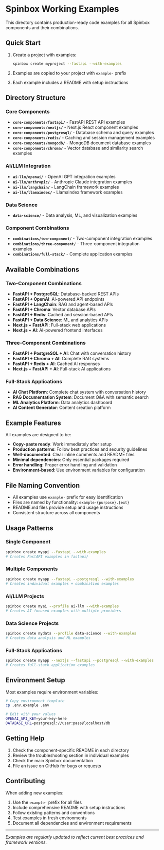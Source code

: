# Spinbox Working Examples

This directory contains production-ready code examples for all Spinbox components and their combinations.

## Quick Start

1. Create a project with examples:
   ```bash
   spinbox create myproject --fastapi --with-examples
   ```

2. Examples are copied to your project with `example-` prefix
3. Each example includes a README with setup instructions

## Directory Structure

### Core Components
- **`core-components/fastapi/`** - FastAPI REST API examples
- **`core-components/nextjs/`** - Next.js React component examples
- **`core-components/postgresql/`** - Database schema and query examples
- **`core-components/redis/`** - Caching and session management examples
- **`core-components/mongodb/`** - MongoDB document database examples
- **`core-components/chroma/`** - Vector database and similarity search examples

### AI/LLM Integration
- **`ai-llm/openai/`** - OpenAI GPT integration examples
- **`ai-llm/anthropic/`** - Anthropic Claude integration examples
- **`ai-llm/langchain/`** - LangChain framework examples
- **`ai-llm/llamaindex/`** - LlamaIndex framework examples

### Data Science
- **`data-science/`** - Data analysis, ML, and visualization examples

### Component Combinations
- **`combinations/two-component/`** - Two-component integration examples
- **`combinations/three-component/`** - Three-component integration examples
- **`combinations/full-stack/`** - Complete application examples

## Available Combinations

### Two-Component Combinations
- **FastAPI + PostgreSQL**: Database-backed REST APIs
- **FastAPI + OpenAI**: AI-powered API endpoints
- **FastAPI + LangChain**: RAG and agent-based APIs
- **FastAPI + Chroma**: Vector database APIs
- **FastAPI + Redis**: Cached and session-based APIs
- **FastAPI + Data Science**: ML and analytics APIs
- **Next.js + FastAPI**: Full-stack web applications
- **Next.js + AI**: AI-powered frontend interfaces

### Three-Component Combinations
- **FastAPI + PostgreSQL + AI**: Chat with conversation history
- **FastAPI + Chroma + AI**: Complete RAG systems
- **FastAPI + Redis + AI**: Cached AI responses
- **Next.js + FastAPI + AI**: Full-stack AI applications

### Full-Stack Applications
- **AI Chat Platform**: Complete chat system with conversation history
- **RAG Documentation System**: Document Q&A with semantic search
- **ML Analytics Platform**: Data analytics dashboard
- **AI Content Generator**: Content creation platform

## Example Features

All examples are designed to be:
- **Copy-paste ready**: Work immediately after setup
- **Production patterns**: Follow best practices and security guidelines
- **Well-documented**: Clear inline comments and README files
- **Minimal dependencies**: Only essential packages required
- **Error handling**: Proper error handling and validation
- **Environment-based**: Use environment variables for configuration

## File Naming Convention

- All examples use `example-` prefix for easy identification
- Files are named by functionality: `example-{purpose}.{ext}`
- README.md files provide setup and usage instructions
- Consistent structure across all components

## Usage Patterns

### Single Component
```bash
spinbox create myapi --fastapi --with-examples
# Creates FastAPI examples in fastapi/
```

### Multiple Components
```bash
spinbox create myapp --fastapi --postgresql --with-examples
# Creates individual examples + combination examples
```

### AI/LLM Projects
```bash
spinbox create myai --profile ai-llm --with-examples
# Creates AI-focused examples with multiple providers
```

### Data Science Projects
```bash
spinbox create mydata --profile data-science --with-examples
# Creates data analysis and ML examples
```

### Full-Stack Applications
```bash
spinbox create myapp --nextjs --fastapi --postgresql --with-examples
# Creates full-stack application examples
```

## Environment Setup

Most examples require environment variables:
```bash
# Copy environment template
cp .env.example .env

# Edit with your values
OPENAI_API_KEY=your-key-here
DATABASE_URL=postgresql://user:pass@localhost/db
```

## Getting Help

1. Check the component-specific README in each directory
2. Review the troubleshooting section in individual examples
3. Check the main Spinbox documentation
4. File an issue on GitHub for bugs or requests

## Contributing

When adding new examples:
1. Use the `example-` prefix for all files
2. Include comprehensive README with setup instructions
3. Follow existing patterns and conventions
4. Test examples in fresh environments
5. Document all dependencies and environment requirements

---

*Examples are regularly updated to reflect current best practices and framework versions.*